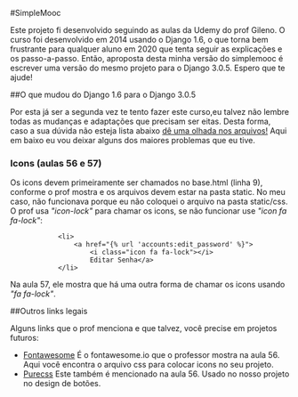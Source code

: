 #SimpleMooc

Este projeto fi desenvolvido seguindo as aulas da Udemy do prof Gileno. O curso foi desenvolvido em 2014 usando o Django 1.6, o que torna bem frustrante para qualquer aluno em 2020 que tenta seguir as explicações e os passo-a-passo.
Então, aproposta desta minha versão do simplemooc é escrever uma versão do mesmo projeto para o Django 3.0.5. Espero que te ajude!

##O que mudou do Django 1.6 para o Django 3.0.5

Por esta já ser a segunda vez te tento fazer este curso,eu talvez não lembre todas as mudanças e adaptações que precisam ser eitas. Desta forma, caso a sua dúvida não esteja lista abaixo <ins>dê uma olhada nos arquivos!</ins> Aqui em baixo eu vou deixar alguns dos maiores problemas que eu tive. 

### Icons (aulas 56 e 57)

Os icons devem primeiramente ser chamados no base.html (linha 9), conforme o prof mostra e os arquivos devem estar na pasta static. No meu caso, não funcionava porque eu não coloquei o arquivo na pasta static/css.
O prof usa <em>"icon-lock"</em> para chamar os icons, se não funcionar use <em>"icon fa fa-lock"</em>:

                <li>
                    <a href="{% url 'accounts:edit_password' %}">
                        <i class="icon fa fa-lock"></i>
                        Editar Senha</a>
                </li>
                
Na aula 57, ele mostra que há uma outra forma de chamar os icons usando <em>"fa fa-lock"</em>.

##Outros links legais

Alguns links que o prof menciona e que talvez, você precise em projetos futuros:

<ul>
    <li><a href = "https://fontawesome.com/?from=io">Fontawesome</a> É o fontawesome.io que o professor mostra na aula 56. Aqui você encontra o arquivo css para colocar icons no seu projeto.
</li>
    <li><a href = "https://purecss.io/">Purecss</a> Este também é mencionado na aula 56. Usado no nosso projeto no design de botões.
</li>
   
</ul> 

